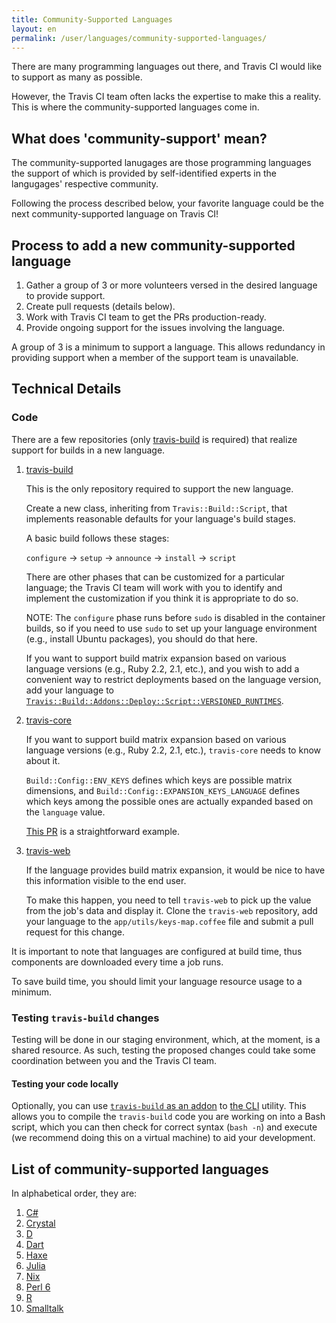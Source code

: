 ```yaml
---
title: Community-Supported Languages
layout: en
permalink: /user/languages/community-supported-languages/
---
```


There are many programming languages out there, and Travis CI would like
to support as many as possible.

However, the Travis CI team often lacks the expertise to make this
a reality.
This is where the community-supported languages come in.

## What does 'community-support' mean?

The community-supported lanugages are those programming languages the support
of which is provided by self-identified experts in the langugages'
respective community.

Following the process described below, your favorite language could be
the next community-supported language on Travis CI!

## Process to add a new community-supported language

1. Gather a group of 3 or more volunteers versed in the desired language
   to provide support.
2. Create pull requests (details below).
3. Work with Travis CI team to get the PRs production-ready.
4. Provide ongoing support for the issues involving the language.

A group of 3 is a minimum to support a language.
This allows redundancy in providing support when a member of
the support team is unavailable.

## Technical Details

### Code

There are a few repositories (only [travis-build](https://github.com/travis-ci/travis-build) is required) that
realize support for builds in a new language.

1. [travis-build](https://github.com/travis-ci/travis-build)

   This is the only repository required to support the new language.

   Create a new class, inheriting from `Travis::Build::Script`, that implements
   reasonable defaults for your language's build stages.

   A basic build follows these stages:

   `configure` → `setup` → `announce` → `install` → `script`

   There are other phases that can be customized for a particular language;
   the Travis CI team will work with you to identify and implement the customization
   if you think it is appropriate to do so.

   NOTE: The `configure` phase runs before `sudo` is disabled in the container builds,
   so if you need to use `sudo` to set up your language environment
   (e.g., install Ubuntu packages), you should do that here.

   If you want to support build matrix expansion based on various language
   versions (e.g., Ruby 2.2, 2.1, etc.), and you wish to add a convenient way
   to restrict deployments based on the language version, add your language
   to [`Travis::Build::Addons::Deploy::Script::VERSIONED_RUNTIMES`](https://github.com/travis-ci/travis-build/blob/master/lib/travis/build/addons/deploy/script.rb).

2. [travis-core](https://github.com/travis-ci/travis-core)

   If you want to support build matrix expansion based on various language
   versions (e.g., Ruby 2.2, 2.1, etc.), `travis-core` needs to know about it.

   `Build::Config::ENV_KEYS` defines which keys are possible matrix dimensions,
   and `Build::Config::EXPANSION_KEYS_LANGUAGE` defines which keys among
   the possible ones are actually expanded based on the `language` value.

   [This PR](https://github.com/travis-ci/travis-core/pull/422) is a straightforward
   example.

3. [travis-web](https://github.com/travis-ci/travis-web)

   If the language provides build matrix expansion, it would be nice
   to have this information visible to the end user.

   To make this happen, you need to tell `travis-web` to pick up the value
   from the job's data and display it.  Clone the `travis-web` repository,
   add your language to the `app/utils/keys-map.coffee` file and submit a
   pull request for this change.

It is important to note that languages are configured at build time,
thus components are downloaded every time a job runs.

To save build time, you should limit your language resource usage to a minimum.

### Testing `travis-build` changes

Testing will be done in our staging environment, which, at the moment, is a shared
resource.
As such, testing the proposed changes could take some coordination between you and
the Travis CI team.

#### Testing your code locally

Optionally, you can use
[`travis-build` as an addon](https://github.com/travis-ci/travis-build/blob/master/README.md#use-as-addon-for-cli)
to [the CLI](https://github.com/travis-ci/travis.rb) utility.
This allows you to compile the `travis-build` code you are working on
into a Bash script, which you can then check for correct syntax (`bash -n`) and
execute (we recommend doing this on a virtual machine) to aid your development.

## List of community-supported languages

In alphabetical order, they are:

1. [C#](../csharp)
2. [Crystal](../crystal)
3. [D](../d)
4. [Dart](../dart)
5. [Haxe](../haxe)
6. [Julia](../julia)
7. [Nix](../nix)
8. [Perl 6](../perl6)
9. [R](../r)
10. [Smalltalk](../smalltalk)
